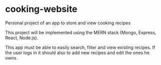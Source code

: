 # cooking-website
Personal project of an app to store and view cooking recipes

This project will be implemented using the MERN stack (Mongo, Express, React, Node.js).

This app must be able to easily search, filter and view existing recipes.
If the user logs in it should also to add new recipes and edit the ones he owns.
